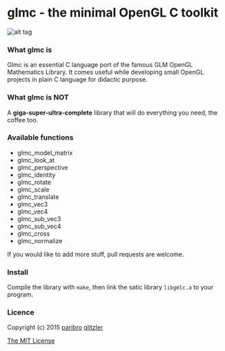 # glmc - the minimal OpenGL C toolkit
![alt tag](http://sd.keepcalm-o-matic.co.uk/i/keep-calm-and-draw-a-teapot.png)

### What glmc is
Glmc is an essential C language port of the famous GLM OpenGL Mathematics Library.
It comes useful while developing small OpenGL projects in plain C language for didactic purpose.

### What glmc is NOT
A **giga-super-ultra-complete** library that will do everything you need, the coffee too.

### Available functions
* glmc_model_matrix
* glmc_look_at
* glmc_perspective
* glmc_identity
* glmc_rotate
* glmc_scale
* glmc_translate
* glmc_vec3
* glmc_vec4
* glmc_sub_vec3
* glmc_sub_vec4
* glmc_cross
* glmc_normalize

If you would like to add more stuff, pull requests are welcome.

### Install
Compile the library with `make`, then link the satic library `libgmlc.a` to your program.

### Licence
Copyright (c) 2015 <a href="https://github.com/paribro" target="_blank">paribro</a> <a href="https://github.com/q-litzler" target="_blank">qlitzler</a>

<a href="http://opensource.org/licenses/MIT" target="_blank">The MIT License</a>
